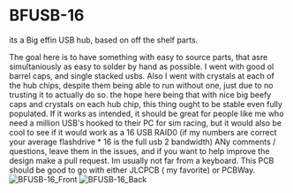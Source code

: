 # BFUSB-16
its a Big effin USB hub, based on off the shelf parts.

The goal here is to have something with easy to source parts, that asre simultaniously as easy to solder by hand as possible. I went with good ol barrel caps, and single stacked usbs. Also I went with crystals at each of the hub chips, despite them being able to run without one, just due to no trusting it to actually do so. the hope here being that with nice big beefy caps and crystals on each hub chip, this thing ought to be stable even fully populated.
If it works as intended, it should be great for people like me who need a million USB's hooked to their PC for sim racing, but it would also be cool to see if it would work as a 16 USB RAID0 (if my numbers are correct your average flashdrive * 16 is the full usb 2 bandwidth)
ANy comments / questions, leave them in the issues, and if you want to help improve the design make a pull request. Im usually not far from a keyboard. This PCB should be good to go with either JLCPCB ( my favorite) or PCBWay.
![BFUSB-16_Front](https://user-images.githubusercontent.com/13729411/235284837-96a1e819-8623-4b37-9245-4ccc3a3ac4fc.png)
![BFUSB-16_Back](https://user-images.githubusercontent.com/13729411/235284838-ae21c07c-0630-418e-99f5-ecd7f99283a0.png)
